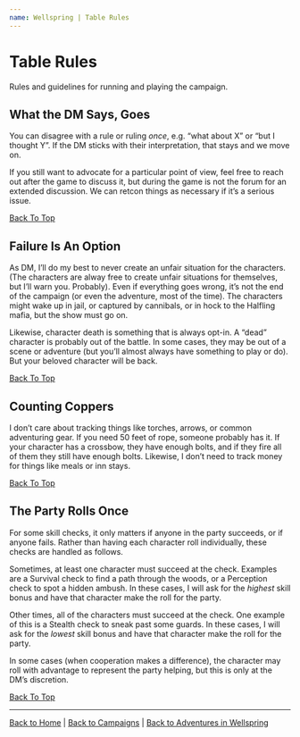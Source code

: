 ```yaml
---
name: Wellspring | Table Rules
---
```


# Table Rules

Rules and guidelines for running and playing the campaign.

## What the DM Says, Goes

You can disagree with a rule or ruling *once*, e.g. “what about X” or “but I thought Y”. If the DM sticks with their interpretation, that stays and we move on.

If you still want to advocate for a particular point of view, feel free to reach out after the game to discuss it, but during the game is not the forum for an extended discussion. We can retcon things as necessary if it’s a serious issue.

[Back To Top](#)

## Failure Is An Option

As DM, I’ll do my best to never create an unfair situation for the characters. (The characters are alway free to create unfair situations for themselves, but I’ll warn you. Probably). Even if everything goes wrong, it’s not the end of the campaign (or even the adventure, most of the time). The characters might wake up in jail, or captured by cannibals, or in hock to the Halfling mafia, but the show must go on.

Likewise, character death is something that is always opt-in. A “dead” character is probably out of the battle. In some cases, they may be out of a scene or adventure (but you’ll almost always have something to play or do). But your beloved character will be back.

[Back To Top](#)

## Counting Coppers

I don’t care about tracking things like torches, arrows, or common adventuring gear. If you need 50 feet of rope, someone probably has it. If your character has a crossbow, they have enough bolts, and if they fire all of them they still have enough bolts. Likewise, I don’t need to track money for things like meals or inn stays.

[Back To Top](#)

## The Party Rolls Once

For some skill checks, it only matters if anyone in the party succeeds, or if anyone fails. Rather than having each character roll individually, these checks are handled as follows.

Sometimes, at least one character must succeed at the check. Examples are a Survival check to find a path through the woods, or a Perception check to spot a hidden ambush. In these cases, I will ask for the *highest* skill bonus and have that character make the roll for the party.

Other times, all of the characters must succeed at the check. One example of this is a Stealth check to sneak past some guards. In these cases, I will ask for the *lowest* skill bonus and have that character make the roll for the party.

In some cases (when cooperation makes a difference), the character may roll with advantage to represent the party helping, but this is only at the DM’s discretion.

[Back To Top](#)

---

[Back to Home]({{site.baseurl}}/)
|
[Back to Campaigns]({{site.baseurl}}/campaigns)
|
[Back to Adventures in Wellspring]({{site.baseurl}}/campaigns/wellspring)
